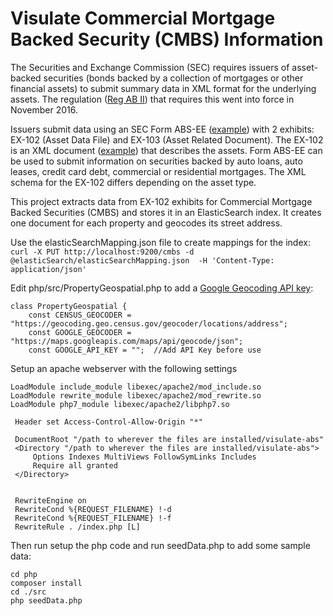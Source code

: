# Visulate Commercial Mortgage Backed Security (CMBS) Information

The Securities and Exchange Commission (SEC) requires issuers of asset-backed securities (bonds backed by a collection of mortgages or other financial assets) to submit summary data in XML format for the underlying assets.  The regulation ([Reg AB II](https://www.sec.gov/oit/announcement/regabii-asset-level-requirements-compliance.html)) that requires this went into force in November 2016.

Issuers submit data using an SEC Form ABS-EE ([example](https://www.sec.gov/Archives/edgar/data/1710261/000153949717001241/0001539497-17-001241-index.htm)) with 2 exhibits: EX-102 (Asset Data File) and EX-103 (Asset Related Document).  The EX-102 is an XML document ([example](https://www.sec.gov/Archives/edgar/data/1005007/000153949717001241/exh_102.xml)) that describes the assets.  Form ABS-EE can be used to submit information on securities backed by auto loans, auto leases, credit card debt, commercial or residential mortgages.  The XML schema for the EX-102 differs depending on the asset type.

This project extracts data from EX-102 exhibits for Commercial Mortgage Backed Securities (CMBS) and stores it in an ElasticSearch index.  It creates one document for each property and geocodes its street address.

Use the elasticSearchMapping.json file to create mappings for the index:
`curl -X PUT http://localhost:9200/cmbs -d @elasticSearch/elasticSearchMapping.json  -H 'Content-Type: application/json' `

Edit php/src/PropertyGeospatial.php to add a [Google Geocoding API key](https://developers.google.com/maps/documentation/geocoding/get-api-key):

```
class PropertyGeospatial {
    const CENSUS_GEOCODER = "https://geocoding.geo.census.gov/geocoder/locations/address";
    const GOOGLE_GEOCODER = "https://maps.googleapis.com/maps/api/geocode/json";
    const GOOGLE_API_KEY = "";  //Add API Key before use
```

Setup an apache webserver with the following settings     

```
LoadModule include_module libexec/apache2/mod_include.so
LoadModule rewrite_module libexec/apache2/mod_rewrite.so
LoadModule php7_module libexec/apache2/libphp7.so

 Header set Access-Control-Allow-Origin "*"

 DocumentRoot "/path to wherever the files are installed/visulate-abs"
 <Directory "/path to wherever the files are installed/visulate-abs">
     Options Indexes MultiViews FollowSymLinks Includes
     Require all granted
 </Directory>


 RewriteEngine on
 RewriteCond %{REQUEST_FILENAME} !-d
 RewriteCond %{REQUEST_FILENAME} !-f
 RewriteRule . /index.php [L]
 ```

Then run setup the php code and run seedData.php to add some sample data:

```
cd php
composer install
cd ./src
php seedData.php
```
